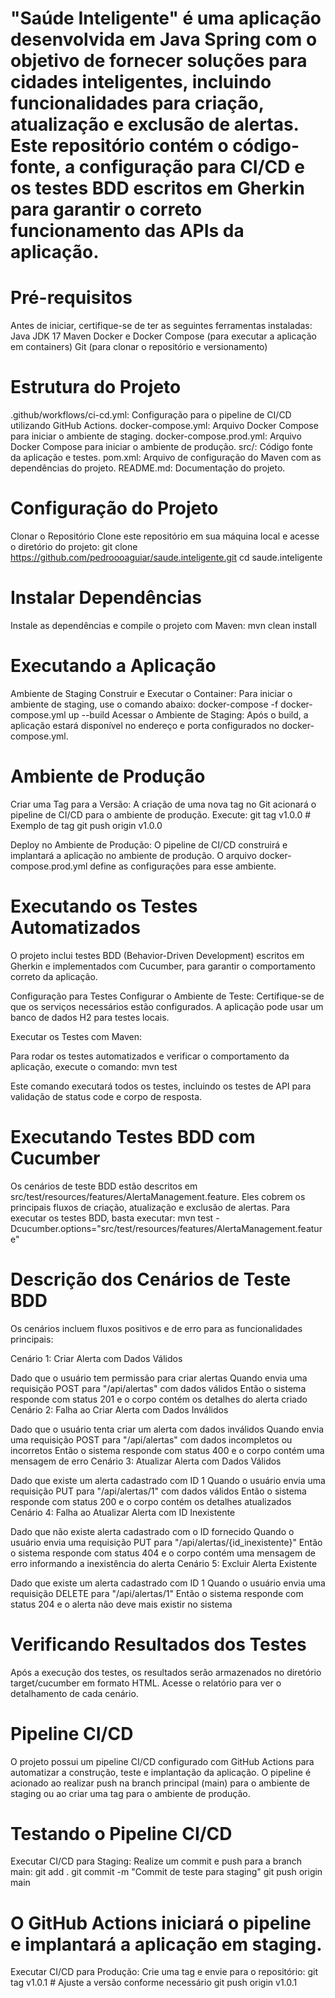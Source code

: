 # "Saúde Inteligente" é uma aplicação desenvolvida em Java Spring com o objetivo de fornecer soluções para cidades inteligentes, incluindo funcionalidades para criação, atualização e exclusão de alertas. Este repositório contém o código-fonte, a configuração para CI/CD e os testes BDD escritos em Gherkin para garantir o correto funcionamento das APIs da aplicação.

# Pré-requisitos
Antes de iniciar, certifique-se de ter as seguintes ferramentas instaladas:
Java JDK 17
Maven
Docker e Docker Compose (para executar a aplicação em containers)
Git (para clonar o repositório e versionamento)

# Estrutura do Projeto
.github/workflows/ci-cd.yml: Configuração para o pipeline de CI/CD utilizando GitHub Actions.
docker-compose.yml: Arquivo Docker Compose para iniciar o ambiente de staging.
docker-compose.prod.yml: Arquivo Docker Compose para iniciar o ambiente de produção.
src/: Código fonte da aplicação e testes.
pom.xml: Arquivo de configuração do Maven com as dependências do projeto.
README.md: Documentação do projeto.

# Configuração do Projeto
Clonar o Repositório
Clone este repositório em sua máquina local e acesse o diretório do projeto:
git clone https://github.com/pedroooaguiar/saude.inteligente.git
cd saude.inteligente

# Instalar Dependências
Instale as dependências e compile o projeto com Maven:
mvn clean install

# Executando a Aplicação
Ambiente de Staging
Construir e Executar o Container: Para iniciar o ambiente de staging, use o comando abaixo:
docker-compose -f docker-compose.yml up --build
Acessar o Ambiente de Staging: Após o build, a aplicação estará disponível no endereço e porta configurados no docker-compose.yml.

# Ambiente de Produção
Criar uma Tag para a Versão: A criação de uma nova tag no Git acionará o pipeline de CI/CD para o ambiente de produção. Execute:
git tag v1.0.0  # Exemplo de tag
git push origin v1.0.0

Deploy no Ambiente de Produção: O pipeline de CI/CD construirá e implantará a aplicação no ambiente de produção. O arquivo docker-compose.prod.yml define as configurações para esse ambiente.

# Executando os Testes Automatizados
O projeto inclui testes BDD (Behavior-Driven Development) escritos em Gherkin e implementados com Cucumber, para garantir o comportamento correto da aplicação.

Configuração para Testes
Configurar o Ambiente de Teste: Certifique-se de que os serviços necessários estão configurados. A aplicação pode usar um banco de dados H2 para testes locais.

Executar os Testes com Maven:

Para rodar os testes automatizados e verificar o comportamento da aplicação, execute o comando:
mvn test

Este comando executará todos os testes, incluindo os testes de API para validação de status code e corpo de resposta.

# Executando Testes BDD com Cucumber
Os cenários de teste BDD estão descritos em src/test/resources/features/AlertaManagement.feature. Eles cobrem os principais fluxos de criação, atualização e exclusão de alertas. Para executar os testes BDD, basta executar:
mvn test -Dcucumber.options="src/test/resources/features/AlertaManagement.feature"


# Descrição dos Cenários de Teste BDD
Os cenários incluem fluxos positivos e de erro para as funcionalidades principais:

Cenário 1: Criar Alerta com Dados Válidos

Dado que o usuário tem permissão para criar alertas
Quando envia uma requisição POST para "/api/alertas" com dados válidos
Então o sistema responde com status 201 e o corpo contém os detalhes do alerta criado
Cenário 2: Falha ao Criar Alerta com Dados Inválidos

Dado que o usuário tenta criar um alerta com dados inválidos
Quando envia uma requisição POST para "/api/alertas" com dados incompletos ou incorretos
Então o sistema responde com status 400 e o corpo contém uma mensagem de erro
Cenário 3: Atualizar Alerta com Dados Válidos

Dado que existe um alerta cadastrado com ID 1
Quando o usuário envia uma requisição PUT para "/api/alertas/1" com dados válidos
Então o sistema responde com status 200 e o corpo contém os detalhes atualizados
Cenário 4: Falha ao Atualizar Alerta com ID Inexistente

Dado que não existe alerta cadastrado com o ID fornecido
Quando o usuário envia uma requisição PUT para "/api/alertas/{id_inexistente}"
Então o sistema responde com status 404 e o corpo contém uma mensagem de erro informando a inexistência do alerta
Cenário 5: Excluir Alerta Existente

Dado que existe um alerta cadastrado com ID 1
Quando o usuário envia uma requisição DELETE para "/api/alertas/1"
Então o sistema responde com status 204 e o alerta não deve mais existir no sistema

# Verificando Resultados dos Testes
Após a execução dos testes, os resultados serão armazenados no diretório target/cucumber em formato HTML. Acesse o relatório para ver o detalhamento de cada cenário.


# Pipeline CI/CD
O projeto possui um pipeline CI/CD configurado com GitHub Actions para automatizar a construção, teste e implantação da aplicação. O pipeline é acionado ao realizar push na branch principal (main) para o ambiente de staging ou ao criar uma tag para o ambiente de produção.

# Testando o Pipeline CI/CD
Executar CI/CD para Staging: Realize um commit e push para a branch main:
git add .
git commit -m "Commit de teste para staging"
git push origin main

# O GitHub Actions iniciará o pipeline e implantará a aplicação em staging.
Executar CI/CD para Produção: Crie uma tag e envie para o repositório:
git tag v1.0.1  # Ajuste a versão conforme necessário
git push origin v1.0.1



